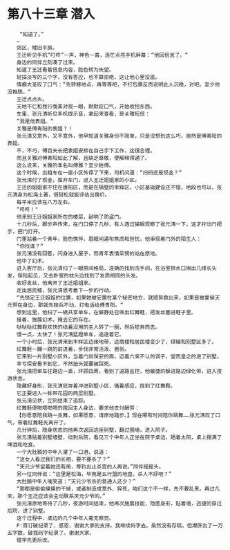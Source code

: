 # 第八十三章 潜入
        “知道了。”
       …
       郊区，矮旧平房。
       王迁听见手机“叮咚”一声，神色一喜，连忙点亮手机屏幕：“他回信息了。“
       身边的同伴立刻凑了过来。
       知道了王迁看着信息内容，脸色转为失望。
       轻描淡写的三个字，没有答应，也不算拒绝，这让他心里没底。
       情癫大圣叹了口气：“先转移地点，再等等吧，不打包票反而说明此人沉稳，对吧。至少他没推脱。“
       王迁点点头。
       天地不仁和我行我素对视一眼，默默叹口气，开始收拾东西。
       车里，张元清听见手机提示音，拿起来查看，是关雅短信：
       “我是他表姐。“
       关雅是傅青阳的表姐？！
       张元清又意外，又不意外，他早知道关雅身份不简单，只是没想到这么巧，居然是傅青阳的表姐。
       不，不巧，傅百夫长把表姐安排在自己手下工作，这很合理。
       而且关雅对傅青阳如此了解，且缺乏尊敬，便解释得通了。
       这么说来，关雅的本名叫傅雅？至少姓傅。
       这个时候，出租车在一座小区外停了下来，司机问道：“扫码还是现金？“
       张元清付了现金，推开车门，进入王迁姐姐家的小区。
       王迁的姐姐家不住在康阳区，而是在隔壁的丰辉区，小区基础建设还不错，地段也可以，张元清身为松海土著，很轻松就能评估出房价。
       每平米应该在八万左右。
       “咚咚！"
       他来到王迁姐姐家所在的楼层，敲响了防盗门。
       十几秒后，脚步声传来，在门口停了几秒，有人透过猫眼观察了张元清一下，这才拧动门把手，把门打开。
       门里站着一个青年，脸色憔悴，眉眼间遍布焦虑和担忧，他审视着门外的陌生人：
       “你找谁？“
       张元清没有回答，闪身进入屋子，而青年表情呆愣的站在原地。
       他中了幻术。
       进入客厅后，张元清扫了一眼房间格局，准确的找到洗手间，在浴室排水口揪出几缕长头发，保险起见，又去卧室的枕头边找到了发质相同的头发。
       收好发丝，他离开了王迁姐姐家。
       走出居民楼，张元清思考着下一步的行动。
       “先锁定王迁姐姐的位置，如果她被安置在某个秘密地方，就顺势救出来，如果是被夏侯天元带在身边，那就先按兵不动，打电话给傅青阳。“
       想到这里，他扫了一辆共享单车，在僻静处召唤出红舞鞋，把发丝塞进鞋子里。
       接着，施展幻术，掩去它的存在。
       哒哒哒红舞鞋欢快的绕着没用的主人转了一圈，然后狂奔而去。
       慢一点，太快了！张元清猛蹬单车，追逐着它。
       一个小时后，张元清来到丰辉区边缘地带，这商楼和居民楼变少了，绿植和别墅区多了。
       红舞鞋一蹦一跳的前进着，步伐非常活泼、嚣张。
       它来到一片别墅小区外，当着门岗保安的面，迈着六亲不认的调子，堂而皇之的进了别墅。
       幸亏保安看不到它，不然扭头就要被踩死。
       张元清把单车往路边一丢，环顾四周，看到了道路监控，他敏捷的躲进路边绿化带，进入夜游状态。
       隐藏好身形，张元清狂奔着冲进别墅小区，循着感应，找到了红舞鞋。
       它正要进入一栋带花园的两层别墅。
       张元清见状，立刻结束了追踪。
       红舞鞋便啪嗒啪嗒的跑回主人身边，要求他支付酬劳：
       【你愿意陪我跳一支舞，如果愿意，请原地踏步。】现在哪有时间陪你跳舞……张元清叹了口气，带着红舞鞋先离开了。
       几分钟后，隐身状态的他再次返回这座别墅，翻过围墙，进入院子。
       张元清贴着别墅墙壁，绕到后院，看见三个中年人正坐在院子桌边，晒着太阳，桌上摆满了啤酒和吃食。
       一个大肚腩的中年人灌了一口酒，说道：
       “这女人看过我们的长相，要不要杀了？”
       “天元少爷留着她还有用，等钓出止杀宫的人再说。”同伴摇摇头。
       另一位同伴说：“这里是松海，毕竟是五行盟的地盘，杀人不好吧？”
       大肚腩中年人嗤笑道：“天元少爷杀的普通人还少？”
       “那都是偷偷摸摸的干掉，或者制造成意外、猝死，咱们这个不一样，先不要乱来。再过几天，那个王迁应该会主动联系天元少爷的。”
       张元清原地等待了几秒，夜游时间结束，他再次施展技能，隐匿身形，贴着墙，迅捷的穿过后院，进了别墅。
       这个过程中，桌边的几个中年人毫无察觉。
       P:首订破纪录了，感恩，谢谢大家的支持。我继续码字去。虽然没有存稿，但爆肝出了一万五字数，破我码字纪录了。谢谢大家。
       错字先更后改。